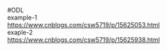 #ODL    
example-1  
https://www.cnblogs.com/csw5719/p/15625053.html  
exaple-2  
https://www.cnblogs.com/csw5719/p/15625938.html   

